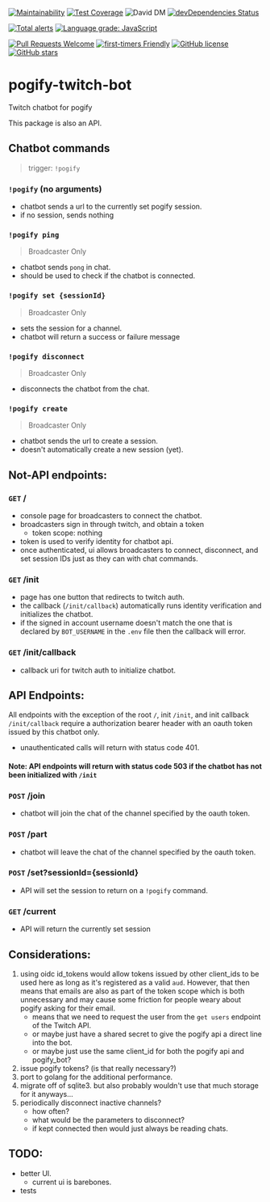 [![Maintainability](https://api.codeclimate.com/v1/badges/da79a4541613fa641d29/maintainability)](https://codeclimate.com/github/Pogify/pogify-twitch-bot/maintainability)
[![Test Coverage](https://api.codeclimate.com/v1/badges/da79a4541613fa641d29/test_coverage)](https://codeclimate.com/github/Pogify/pogify-twitch-bot/test_coverage)
![David DM](https://david-dm.org/pogify/pogify-twitch-bot.svg)
[![devDependencies Status](https://david-dm.org/pogify/pogify-twitch-bot/dev-status.svg)](https://david-dm.org/pogify/pogify-twitch-bot?type=dev)

[![Total alerts](https://img.shields.io/lgtm/alerts/g/Pogify/pogify-twitch-bot.svg?logo=lgtm&logoWidth=18)](https://lgtm.com/projects/g/Pogify/pogify-twitch-bot/alerts/)
[![Language grade: JavaScript](https://img.shields.io/lgtm/grade/javascript/g/Pogify/pogify-twitch-bot.svg?logo=lgtm&logoWidth=18)](https://lgtm.com/projects/g/Pogify/pogify-twitch-bot/context:javascript)

[![Pull Requests Welcome](https://img.shields.io/badge/PRs-welcome-brightgreen.svg?style=flat)](http://makeapullrequest.com) 
[![first-timers Friendly](https://img.shields.io/badge/first--timers-friendly-blue.svg)](http://www.firsttimersonly.com/)
[![GitHub license](https://img.shields.io/github/license/pogify/pogify-twitch-bot.svg)](https://github.com/pogify/pogify-twitch-bot/blob/master/LICENSE)
[![GitHub stars](https://img.shields.io/github/stars/pogify/pogify-twitch-bot.svg?style=social&label=Star&maxAge=2592000)](https://GitHub.com/pogify/pogify-twitch-bot/stargazers/)

# pogify-twitch-bot

Twitch chatbot for pogify

This package is also an API.

## Chatbot commands

> trigger: `!pogify`

### `!pogify` (no arguments)

- chatbot sends a url to the currently set pogify session.
- if no session, sends nothing

### `!pogify ping`

> Broadcaster Only

- chatbot sends `pong` in chat.
- should be used to check if the chatbot is connected.

### `!pogify set {sessionId}`

> Broadcaster Only

- sets the session for a channel.
- chatbot will return a success or failure message

### `!pogify disconnect`

> Broadcaster Only

- disconnects the chatbot from the chat.

### `!pogify create`

> Broadcaster Only

- chatbot sends the url to create a session.
- doesn't automatically create a new session (yet).

## Not-API endpoints:

### `GET` /

- console page for broadcasters to connect the chatbot.
- broadcasters sign in through twitch, and obtain a token
  - token scope: nothing
- token is used to verify identity for chatbot api.
- once authenticated, ui allows broadcasters to connect, disconnect, and set session IDs just as they can with chat commands.

### `GET` /init

- page has one button that redirects to twitch auth.
- the callback (`/init/callback`) automatically runs identity verification and initializes the chatbot.
- if the signed in account username doesn't match the one that is declared by `BOT_USERNAME` in the `.env` file then the callback will error.

### `GET` /init/callback

- callback uri for twitch auth to initialize chatbot.

## API Endpoints:

All endpoints with the exception of the root `/`, init `/init`, and init callback `/init/callback` require a authorization bearer header with an oauth token issued by this chatbot only.

- unauthenticated calls will return with status code 401.

#### Note: API endpoints will return with status code 503 if the chatbot has not been initialized with `/init`

### `POST` /join

- chatbot will join the chat of the channel specified by the oauth token.

### `POST` /part

- chatbot will leave the chat of the channel specified by the oauth token.

### `POST` /set?sessionId={sessionId}

- API will set the session to return on a `!pogify` command.

### `GET` /current

- API will return the currently set session

## Considerations:

1. using oidc id_tokens would allow tokens issued by other client_ids to be used here as long as it's registered as a valid `aud`. However, that then means that emails are also as part of the token scope which is both unnecessary and may cause some friction for people weary about pogify asking for their email.
   - means that we need to request the user from the `get users` endpoint of the Twitch API.
   - or maybe just have a shared secret to give the pogify api a direct line into the bot.
   - or maybe just use the same client_id for both the pogify api and pogify_bot?
2. issue pogify tokens? (is that really necessary?)
3. port to golang for the additional performance.
4. migrate off of sqlite3. but also probably wouldn't use that much storage for it anyways...
5. periodically disconnect inactive channels?
   - how often?
   - what would be the parameters to disconnect?
   - if kept connected then would just always be reading chats.

## TODO:

- better UI.
  - current ui is barebones.
- tests
